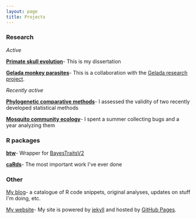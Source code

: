 ```yaml
---
layout: page
title: Projects
---
```


### Research

*Active*

[**Primate skull evolution**](/projects/skull)- This is my dissertation

[**Gelada monkey parasites**](/projects/gelada)- This is a collaboration with the <a target="_blank" href="https://sites.lsa.umich.edu/gelada/">Gelada research project</a>.

*Recently active* 

[**Phylogenetic comparative methods**](/projects/pcm)- I assessed the validity of two recently developed statistical methods 

[**Mosquito community ecology**](/projects/mosquito)- I spent a summer collecting bugs and a year analyzing them

### R packages

[**btw**](/projects/btw)- Wrapper for <a target="_blank" href="http://www.evolution.rdg.ac.uk/BayesTraits.html">BayesTraitsV2</a>

[**caRds**](/projects/caRds)- The most important work I've ever done

### Other

[My blog](/index)- a catalogue of R code snippets, original analyses, updates on stuff I'm doing, etc. 

<a target="_blank" href="https://github.com/rgriff23/rgriff23.github.io">My website</a>- My site is powered by <a target="_blank" href="https://jekyllrb.com/">jekyll</a> and hosted by <a target="_blank" href="https://pages.github.com/">GitHub Pages</a>. 

